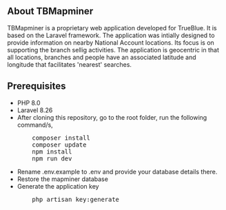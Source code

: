 ## About TBMapminer

TBMapminer is a proprietary web application developed for TrueBlue. It is based on the Laravel framework.
The application was intially designed to provide information on nearby National Account locations.  Its focus is on supporting the branch sellig activities.
The application is geocentric in that all locations, branches and people have an associated latitude and longitude that facilitates 'nearest' searches.

## Prerequisites
<ul>
<li>PHP 8.0</li>
<li>Laravel 8.26</li>
<li>After cloning this repository, go to the root folder, run the following command/s,
<pre>
    composer install
    composer update
    npm install
    npm run dev
</pre>
</li>
<li>Rename .env.example to .env and provide your database details there.</li>
<li>Restore the mapminer database</li>
<li>Generate the application key<pre>
	php artisan key:generate
</pre>
</li>
</ul>
